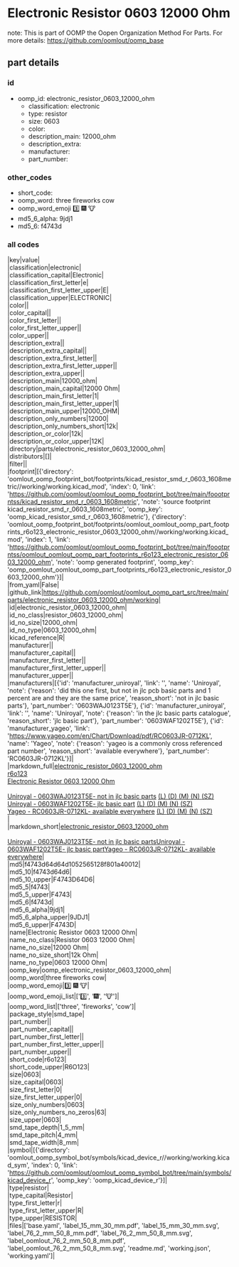 # Electronic Resistor 0603 12000 Ohm  

note: This is part of OOMP the Oopen Organization Method For Parts. For more details: https://github.com/oomlout/oomp_base

##  part details





### id
* oomp_id: electronic_resistor_0603_12000_ohm
  * classification: electronic
  * type: resistor
  * size: 0603
  * color: 
  * description_main: 12000_ohm
  * description_extra: 
  * manufacturer: 
  * part_number: 

### other_codes
* short_code: 
* oomp_word: three fireworks cow
* oomp_word_emoji :three: :fireworks: :cow:
* md5_6_alpha: 9jdj1
* md5_6: f4743d

### all codes 
|key|value|  
|classification|electronic|  
|classification_capital|Electronic|  
|classification_first_letter|e|  
|classification_first_letter_upper|E|  
|classification_upper|ELECTRONIC|  
|color||  
|color_capital||  
|color_first_letter||  
|color_first_letter_upper||  
|color_upper||  
|description_extra||  
|description_extra_capital||  
|description_extra_first_letter||  
|description_extra_first_letter_upper||  
|description_extra_upper||  
|description_main|12000_ohm|  
|description_main_capital|12000 Ohm|  
|description_main_first_letter|1|  
|description_main_first_letter_upper|1|  
|description_main_upper|12000_OHM|  
|description_only_numbers|12000|  
|description_only_numbers_short|12k|  
|description_or_color|12k|  
|description_or_color_upper|12K|  
|directory|parts/electronic_resistor_0603_12000_ohm|  
|distributors|[]|  
|filter||  
|footprint|[{'directory': 'oomlout_oomp_footprint_bot/footprints/kicad_resistor_smd_r_0603_1608metric//working/working.kicad_mod', 'index': 0, 'link': 'https://github.com/oomlout/oomlout_oomp_footprint_bot/tree/main/foootprntss/kicad_resistor_smd_r_0603_1608metric', 'note': 'source footprint kicad_resistor_smd_r_0603_1608metric', 'oomp_key': 'oomp_kicad_resistor_smd_r_0603_1608metric'}, {'directory': 'oomlout_oomp_footprint_bot/footprints/oomlout_oomlout_oomp_part_footprints_r6o123_electronic_resistor_0603_12000_ohm//working/working.kicad_mod', 'index': 1, 'link': 'https://github.com/oomlout/oomlout_oomp_footprint_bot/tree/main/foootprntss/oomlout_oomlout_oomp_part_footprints_r6o123_electronic_resistor_0603_12000_ohm', 'note': 'oomp generated footprint', 'oomp_key': 'oomp_oomlout_oomlout_oomp_part_footprints_r6o123_electronic_resistor_0603_12000_ohm'}]|  
|from_yaml|False|  
|github_link|https://github.com/oomlout/oomlout_oomp_part_src/tree/main/parts/electronic_resistor_0603_12000_ohm/working|  
|id|electronic_resistor_0603_12000_ohm|  
|id_no_class|resistor_0603_12000_ohm|  
|id_no_size|12000_ohm|  
|id_no_type|0603_12000_ohm|  
|kicad_reference|R|  
|manufacturer||  
|manufacturer_capital||  
|manufacturer_first_letter||  
|manufacturer_first_letter_upper||  
|manufacturer_upper||  
|manufacturers|[{'id': 'manufacturer_uniroyal', 'link': '', 'name': 'Uniroyal', 'note': {'reason': 'did this one first, but not in jlc pcb basic parts and 1 percent are and they are the same price', 'reason_short': 'not in jlc basic parts'}, 'part_number': '0603WAJ0123T5E'}, {'id': 'manufacturer_uniroyal', 'link': '', 'name': 'Uniroyal', 'note': {'reason': 'in the jlc basic parts catalogue', 'reason_short': 'jlc basic part'}, 'part_number': '0603WAF1202T5E'}, {'id': 'manufacturer_yageo', 'link': 'https://www.yageo.com/en/Chart/Download/pdf/RC0603JR-0712KL', 'name': 'Yageo', 'note': {'reason': 'yageo is a commonly cross referenced part number', 'reason_short': 'available everywhere'}, 'part_number': 'RC0603JR-0712KL'}]|  
|markdown_full|[electronic_resistor_0603_12000_ohm](https://github.com/oomlout/oomlout_oomp_part_src/tree/main/parts/electronic_resistor_0603_12000_ohm/working)<br>[r6o123](https://github.com/oomlout/oomlout_oomp_part_src/tree/main/parts/electronic_resistor_0603_12000_ohm/working)<br>[Electronic Resistor 0603 12000 Ohm](https://github.com/oomlout/oomlout_oomp_part_src/tree/main/parts/electronic_resistor_0603_12000_ohm/working)<br><br>[Uniroyal - 0603WAJ0123T5E- not in jlc basic parts]() [(L)  ](https://www.lcsc.com/search?q=0603WAJ0123T5E)[(D)  ](https://www.digikey.com/en/products?keywords=0603WAJ0123T5E)[(M)  ](https://www.mouser.com/Search/Refine?Keyword=0603WAJ0123T5E)[(N)  ](https://www.newark.com/search?st=0603WAJ0123T5E)[(SZ)  ](https://so.szlcsc.com/global.html?k=0603WAJ0123T5E)<br>[Uniroyal - 0603WAF1202T5E- jlc basic part]() [(L)  ](https://www.lcsc.com/search?q=0603WAF1202T5E)[(D)  ](https://www.digikey.com/en/products?keywords=0603WAF1202T5E)[(M)  ](https://www.mouser.com/Search/Refine?Keyword=0603WAF1202T5E)[(N)  ](https://www.newark.com/search?st=0603WAF1202T5E)[(SZ)  ](https://so.szlcsc.com/global.html?k=0603WAF1202T5E)<br>[Yageo - RC0603JR-0712KL- available everywhere](https://www.yageo.com/en/Chart/Download/pdf/RC0603JR-0712KL) [(L)  ](https://www.lcsc.com/search?q=RC0603JR-0712KL)[(D)  ](https://www.digikey.com/en/products?keywords=RC0603JR-0712KL)[(M)  ](https://www.mouser.com/Search/Refine?Keyword=RC0603JR-0712KL)[(N)  ](https://www.newark.com/search?st=RC0603JR-0712KL)[(SZ)  ](https://so.szlcsc.com/global.html?k=RC0603JR-0712KL)<br>|  
|markdown_short|[electronic_resistor_0603_12000_ohm](https://github.com/oomlout/oomlout_oomp_part_src/tree/main/parts/electronic_resistor_0603_12000_ohm/working)<br><br>[Uniroyal - 0603WAJ0123T5E- not in jlc basic parts]()[Uniroyal - 0603WAF1202T5E- jlc basic part]()[Yageo - RC0603JR-0712KL- available everywhere](https://www.yageo.com/en/Chart/Download/pdf/RC0603JR-0712KL)|  
|md5|f4743d64d64d1052565128f801a40012|  
|md5_10|f4743d64d6|  
|md5_10_upper|F4743D64D6|  
|md5_5|f4743|  
|md5_5_upper|F4743|  
|md5_6|f4743d|  
|md5_6_alpha|9jdj1|  
|md5_6_alpha_upper|9JDJ1|  
|md5_6_upper|F4743D|  
|name|Electronic Resistor 0603 12000 Ohm|  
|name_no_class|Resistor 0603 12000 Ohm|  
|name_no_size|12000 Ohm|  
|name_no_size_short|12k Ohm|  
|name_no_type|0603 12000 Ohm|  
|oomp_key|oomp_electronic_resistor_0603_12000_ohm|  
|oomp_word|three fireworks cow|  
|oomp_word_emoji|:three: :fireworks: :cow:|  
|oomp_word_emoji_list|[':three:', ':fireworks:', ':cow:']|  
|oomp_word_list|['three', 'fireworks', 'cow']|  
|package_style|smd_tape|  
|part_number||  
|part_number_capital||  
|part_number_first_letter||  
|part_number_first_letter_upper||  
|part_number_upper||  
|short_code|r6o123|  
|short_code_upper|R6O123|  
|size|0603|  
|size_capital|0603|  
|size_first_letter|0|  
|size_first_letter_upper|0|  
|size_only_numbers|0603|  
|size_only_numbers_no_zeros|63|  
|size_upper|0603|  
|smd_tape_depth|1_5_mm|  
|smd_tape_pitch|4_mm|  
|smd_tape_width|8_mm|  
|symbol|[{'directory': 'oomlout_oomp_symbol_bot/symbols/kicad_device_r//working/working.kicad_sym', 'index': 0, 'link': 'https://github.com/oomlout/oomlout_oomp_symbol_bot/tree/main/symbols/kicad_device_r', 'oomp_key': 'oomp_kicad_device_r'}]|  
|type|resistor|  
|type_capital|Resistor|  
|type_first_letter|r|  
|type_first_letter_upper|R|  
|type_upper|RESISTOR|  
|files|['base.yaml', 'label_15_mm_30_mm.pdf', 'label_15_mm_30_mm.svg', 'label_76_2_mm_50_8_mm.pdf', 'label_76_2_mm_50_8_mm.svg', 'label_oomlout_76_2_mm_50_8_mm.pdf', 'label_oomlout_76_2_mm_50_8_mm.svg', 'readme.md', 'working.json', 'working.yaml']|  
